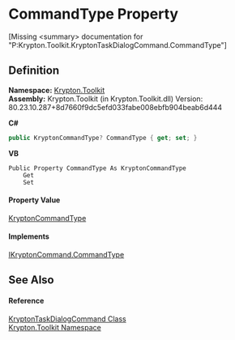 # CommandType Property


\[Missing &lt;summary&gt; documentation for "P:Krypton.Toolkit.KryptonTaskDialogCommand.CommandType"\]



## Definition
**Namespace:** <a href="79d2eac2-21f4-54ff-7552-b20c33c30600.md">Krypton.Toolkit</a>  
**Assembly:** Krypton.Toolkit (in Krypton.Toolkit.dll) Version: 80.23.10.287+8d7660f9dc5efd033fabe008ebfb904beab6d444

**C#**
``` C#
public KryptonCommandType? CommandType { get; set; }
```
**VB**
``` VB
Public Property CommandType As KryptonCommandType
	Get
	Set
```



#### Property Value
<a href="e9ee5f6c-3902-9c2a-57a3-e4206a487154.md">KryptonCommandType</a>

#### Implements
<a href="934ca9bd-0d85-5c1d-f50a-6a8ee36134b4.md">IKryptonCommand.CommandType</a>  


## See Also


#### Reference
<a href="254bdc9e-3bde-7006-13ed-946c862256cc.md">KryptonTaskDialogCommand Class</a>  
<a href="79d2eac2-21f4-54ff-7552-b20c33c30600.md">Krypton.Toolkit Namespace</a>  
